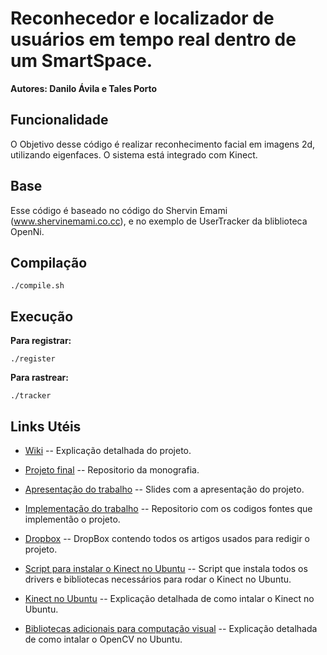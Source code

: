 Reconhecedor e localizador de usuários em tempo real dentro de um SmartSpace.
=============

**Autores: Danilo Ávila e Tales Porto**


Funcionalidade
-------

O Objetivo desse código é realizar reconhecimento facial em imagens 2d, utilizando eigenfaces. O sistema está integrado com Kinect.


Base
-------

Esse código é baseado no código do Shervin Emami (www.shervinemami.co.cc), e no exemplo de UserTracker da bliblioteca OpenNi.


Compilação
-------

	./compile.sh


Execução
-------
**Para registrar:**

	./register


**Para rastrear:**

	./tracker


Links Utéis
-------

* [Wiki](https://github.com/daniloavila/TrackingAndRecognizingUsers/wiki) -- Explicação detalhada do projeto.

* [Projeto final](https://github.com/talesporto/Projeto-Final) -- Repositorio da monografia.

* [Apresentação do trabalho](https://github.com/talesporto/Seminario-TG1) -- Slides com a apresentação do projeto.

* [Implementação do trabalho](https://github.com/daniloavila/RealTimeFaceRec) -- Repositorio com os codigos fontes que implementão o projeto.

* [Dropbox](https://www.dropbox.com/home#:::47090485) -- DropBox contendo todos os artigos usados para redigir o projeto.

* [Script para instalar o Kinect no Ubuntu](https://gist.github.com/955902) -- Script que instala todos os drivers e bibliotecas necessários para rodar o Kinect no Ubuntu.

* [Kinect no Ubuntu](http://talesporto.wordpress.com/2011/05/07/kinect-no-ubuntu/) -- Explicação detalhada de como intalar o Kinect no Ubuntu.

* [Bibliotecas adicionais para computação visual](http://talesporto.wordpress.com/2011/05/07/instalando-bibliotecas-necessarias-para-o-headtrack/) -- Explicação detalhada de como intalar o OpenCV no Ubuntu.

